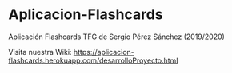 # Aplicacion-Flashcards
Aplicación Flashcards
TFG de Sergio Pérez Sánchez (2019/2020)

Visita nuestra Wiki: https://aplicacion-flashcards.herokuapp.com/desarrolloProyecto.html
